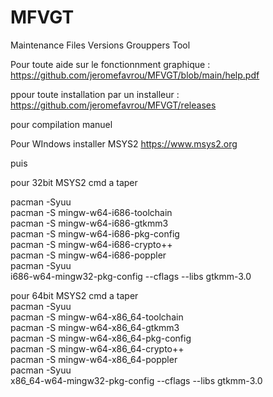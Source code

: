 # MFVGT
Maintenance Files Versions Grouppers Tool</Br>

Pour toute aide sur le fonctionnment graphique : https://github.com/jeromefavrou/MFVGT/blob/main/help.pdf</Br>

ppour toute installation par un installeur : https://github.com/jeromefavrou/MFVGT/releases

pour compilation manuel</Br>

Pour WIndows installer MSYS2 https://www.msys2.org</Br>

puis </Br>

pour 32bit MSYS2 cmd a taper</Br>

pacman -Syuu</Br>
pacman -S mingw-w64-i686-toolchain</Br>
pacman -S mingw-w64-i686-gtkmm3</Br>
pacman -S mingw-w64-i686-pkg-config</Br>
pacman -S mingw-w64-i686-crypto++</Br>
pacman -S mingw-w64-i686-poppler</Br>
pacman -Syuu</Br>
i686-w64-mingw32-pkg-config --cflags --libs gtkmm-3.0 </Br>

pour 64bit MSYS2 cmd a taper</Br>
pacman -Syuu</Br>
pacman -S mingw-w64-x86_64-toolchain</Br>
pacman -S mingw-w64-x86_64-gtkmm3</Br>
pacman -S mingw-w64-x86_64-pkg-config</Br>
pacman -S mingw-w64-x86_64-crypto++</Br>
pacman -S mingw-w64-x86_64-poppler</Br>
pacman -Syuu</Br>
x86_64-w64-mingw32-pkg-config --cflags --libs gtkmm-3.0 </Br>
